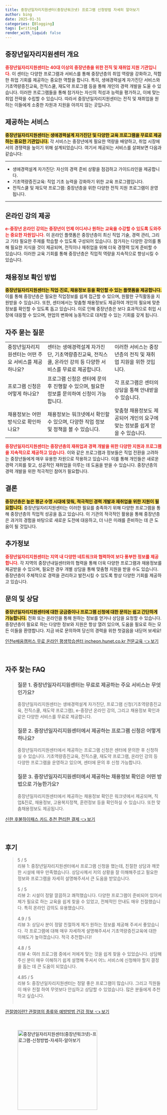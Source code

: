 ```yaml
---
title: 중장년일자리지원센터(중장년워크넷) 프로그램 신청방법 자세히 알아보기
author: bing
date: 2025-01-31
categories: [Blogging]
tags: [writing]
render_with_liquid: false
---
```



<h2 id='중장년일자리지원센터 개요'>중장년일자리지원센터 개요</h2>

<p><b><span style="color: #ee2323;">중장년일자리지원센터는 40대 이상의 중장년층을 위한 전직 및 재취업 지원 기관입니다.</span></b> 이 센터는 다양한 프로그램과 서비스를 통해 중장년층의 취업 역량을 강화하고, 적합한 취업 기회를 제공하는 중요한 역할을 합니다. 특히, 생애경력설계 자가진단 서비스와 기초역량증진교육, 전직스쿨, 재도약 프로그램 등을 통해 개인의 경력 개발을 도울 수 있습니다. 이러한 프로그램들을 통해 참가자는 자신의 적성과 능력을 평가하고, 이에 맞는 취업 전략을 수립할 수 있습니다. 따라서 중장년일자리지원센터는 전직 및 재취업을 원하는 이들에게 소중한 자원과 지원을 아끼지 않는 곳입니다.</p>

<h2 id='제공하는 서비스'>제공하는 서비스</h2>

<p><b><span style="background-color: #ffe066;">중장년일자리지원센터는 생애경력설계 자가진단 및 다양한 교육 프로그램을 무료로 제공하는 중요한 기관입니다.</span></b> 각 서비스는 중장년에게 필요한 역량을 배양하고, 취업 시장에서의 경쟁력을 높이기 위해 설계되었습니다. 여기서 제공되는 서비스를 살펴보면 다음과 같습니다:</p>

<hr />

<ul>
    <li>생애경력설계 자가진단: 자신의 경력 준비 상황을 점검하고 가이드라인을 제공합니다.</li>
    <li>기초역량증진교육: 직업 기초 능력을 강화하기 위한 교육 프로그램입니다.</li>
    <li>전직스쿨 및 재도약 프로그램: 중장년층을 위한 다양한 전직 지원 프로그램이 운영됩니다.</li>
</ul>

<hr />

<h2 id='온라인 강의 제공'>온라인 강의 제공</h2>

<p><b><span style="color: #ee2323;">e-중장년 온라인 강의는 중장년이 언제 어디서나 원하는 교육을 수강할 수 있도록 도와주는 중요한 자원입니다.</span></b> 이 온라인 플랫폼은 중장년층이 최신 직업 기술, 경력 관리, 그리고 기타 필요한 주제를 학습할 수 있도록 구성되어 있습니다. 참가자는 다양한 강의를 통해 필요한 지식을 것이 제공되며, 전직이나 재취업을 위해 더욱 경쟁력 있게 준비할 수 있습니다. 이러한 교육 기회를 통해 중장년층은 직업적 역량을 지속적으로 향상시킬 수 있습니다.</p>

<h2 id='채용정보 확인 방법'>채용정보 확인 방법</h2>

<p><b><span style="background-color: #ffe066;">중장년일자리지원센터는 직업·진로, 채용정보 등을 확인할 수 있는 플랫폼을 제공합니다.</span></b> 이를 통해 중장년층은 필요한 직업정보를 쉽게 접근할 수 있으며, 원활한 구직활동을 지원받을 수 있습니다. 또한, 센터에서는 맞춤형 채용정보도 제공하여 개인의 필요에 맞춘 정보를 확인할 수 있도록 돕고 있습니다. 이로 인해 중장년층은 보다 효과적으로 취업 시장에 대응할 수 있으며, 현업의 변화에 능동적으로 대처할 수 있는 기회를 갖게 됩니다.</p>

<h2 id='자주 묻는 질문'>자주 묻는 질문</h2>

<table>
    <tr>
        <td>중장년일자리지원센터는 어떤 주요 서비스를 제공하나요?</td>
        <td>센터는 생애경력설계 자가진단, 기초역량증진교육, 전직스쿨, 온라인 강의 등 다양한 서비스를 무료로 제공합니다.</td>
        <td>이러한 서비스는 중장년층의 전직 및 재취업 지원을 위한 것입니다.</td>
    </tr>
    <tr>
        <td>프로그램 신청은 어떻게 하나요?</td>
        <td>프로그램 신청은 센터에 문의 후 진행할 수 있으며, 필요한 정보를 문의하여 신청이 가능합니다.</td>
        <td>각 프로그램은 센터의 상담을 통해 안내받을 수 있습니다.</td>
    </tr>
    <tr>
        <td>채용정보는 어떤 방식으로 확인하나요?</td>
        <td>채용정보는 워크넷에서 확인할 수 있으며, 다양한 직업 정보 및 정책을 볼 수 있습니다.</td>
        <td>맞춤형 채용정보도 제공되어 개인의 요구에 맞는 정보를 쉽게 얻을 수 있습니다.</td>
    </tr>
</table>

<p><b><span style="color: #ee2323;">중장년일자리지원센터는 중장년층의 재취업과 경력 개발을 위한 다양한 지원과 프로그램을 지속적으로 제공하고 있습니다.</span></b> 이와 같은 프로그램과 정보들은 직업 전환을 고려하는 중장년들에게 매우 유용한 자원으로 작용하고 있습니다. 이를 통해 개인들은 새로운 경력 기회를 찾고, 성공적인 재취업을 이루는 데 도움을 받을 수 있습니다. 중장년층의 경력 개발을 위한 적극적인 참여가 필요합니다.</p>

<h2 id='결론'>결론</h2>

<p><b><span style="background-color: #ffe066;">중장년층은 높은 평균 수명 시대에 맞춰, 적극적인 경력 개발과 재취업을 위한 지원이 필요합니다.</span></b> 중장년일자리지원센터는 이러한 필요를 충족하기 위해 다양한 프로그램을 통해 중장년층의 직업적 성공을 돕고 있습니다. 이 기관의 적극적인 활용을 통해 중장년층은 과거의 경험을 바탕으로 새로운 도전에 대응하고, 더 나은 미래를 준비하는 데 큰 도움이 될 것입니다. </p>

<h2 id='추가정보'>추가정보</h2>

<p><b><span style="color: #ee2323;">중장년일자리지원센터는 지역 내 다양한 네트워크와 협력하여 보다 풍부한 정보를 제공합니다.</span></b> 각 지역의 중장년내일센터와의 협력을 통해 더욱 다양한 프로그램과 채용정보를 제공받을 수 있으며, 필요한 경우 개별 상담을 통해 맞춤형 지원을 받을 수도 있습니다. 중장년층이 주체적으로 경력을 관리하고 발전시킬 수 있도록 항상 다양한 기회를 제공하고 있습니다.</p>

<h2 id='문의 및 상담'>문의 및 상담</h2>

<p><b><span style="background-color: #ffe066;">중장년일자리지원센터에 대한 궁금증이나 프로그램 신청에 대한 문의는 쉽고 간단하게 가능합니다.</span></b> 전화 또는 온라인을 통해 원하는 정보를 얻거나 상담을 요청할 수 있습니다. 중장년층이 필요로 하는 다양한 정보와 지원은 항상 열려 있으며, 도움을 필요로 하는 모든 이들을 환영합니다. 지금 바로 문의하여 당신의 경력을 위한 첫걸음을 내딛어 보세요!</p>


<p><a class="click-button" title="인천e배움캠퍼스 무료 온라인 평생학습센터 incheon.hunet.co.kr 전문교육" href="https://afficreate.github.io/posts/%EC%9D%B8%EC%B2%9Ce%EB%B0%B0%EC%9B%80%EC%BA%A0%ED%8D%BC%EC%8A%A4-%EB%AC%B4%EB%A3%8C-%EC%98%A8%EB%9D%BC%EC%9D%B8-%ED%8F%89%EC%83%9D%ED%95%99%EC%8A%B5%EC%84%BC%ED%84%B0-incheon.hunet.co.kr-%EC%A0%84%EB%AC%B8%EA%B5%90%EC%9C%A1/" rel="dofollow">인천e배움캠퍼스 무료 온라인 평생학습센터 incheon.hunet.co.kr 전문교육 👈 보기</a></p><br>
<h2 id='자주_찾는_FAQ'>자주 찾는 FAQ</h2>
<div itemscope="" itemtype="https://schema.org/FAQPage">
<blockquote>
<div itemscope="" itemprop="mainEntity" itemtype="https://schema.org/Question">
<h3 itemprop="name">질문 1. 중장년일자리지원센터는 무료로 제공하는 주요 서비스는 무엇인가요?</h3>
<div itemscope="" itemprop="acceptedAnswer" itemtype="https://schema.org/Answer">
<span itemprop="text">
<p>중장년일자리지원센터는 생애경력설계 자가진단, 프로그램 신청(기초역량증진교육, 전직스쿨, 재도약 프로그램), e-중장년 온라인 강의, 그리고 채용정보 확인과 같은 다양한 서비스를 무료로 제공합니다.</p>
</span>
</div>
</div>
<div itemscope="" itemprop="mainEntity" itemtype="https://schema.org/Question">
<h3 itemprop="name">질문 2. 중장년일자리지원센터에서 제공하는 프로그램 신청은 어떻게 하나요?</h3>
<div itemscope="" itemprop="acceptedAnswer" itemtype="https://schema.org/Answer">
<span itemprop="text">
<p>중장년일자리지원센터에서 제공하는 프로그램 신청은 센터에 문의한 후 신청하실 수 있습니다. 기초역량증진교육, 전직스쿨, 재도약 프로그램, 온라인 강의 등 다양한 프로그램을 운영하고 있으며, 센터에 문의 후 신청 가능합니다.</p>
</span>
</div>
</div>
<div itemscope="" itemprop="mainEntity" itemtype="https://schema.org/Question">
<h3 itemprop="name">질문 3. 중장년일자리지원센터에서 제공하는 채용정보 확인은 어떤 방법으로 가능한가요?</h3>
<div itemscope="" itemprop="acceptedAnswer" itemtype="https://schema.org/Answer">
<span itemprop="text">
<p>중장년일자리지원센터에서 제공하는 채용정보 확인은 워크넷에서 제공되며, 직업&진로, 채용정보, 고용복지정책, 훈련정보 등을 확인하실 수 있습니다. 또한 맞춤채용정보도 제공됩니다.</p>
</span>
</div>
</div>
</blockquote>
</div>
<p><a class="click-button" title="신한 후불하이패스 카드 추천 편리한 결제" href="https://afficreate.github.io/posts/%EC%8B%A0%ED%95%9C-%ED%9B%84%EB%B6%88%ED%95%98%EC%9D%B4%ED%8C%A8%EC%8A%A4-%EC%B9%B4%EB%93%9C-%EC%B6%94%EC%B2%9C-%ED%8E%B8%EB%A6%AC%ED%95%9C-%EA%B2%B0%EC%A0%9C/" rel="dofollow">신한 후불하이패스 카드 추천 편리한 결제 👈 보기</a></p><br>
<h2 id='후기'>후기</h2>
<div itemscope itemtype="https://schema.org/Product">
  <blockquote>
  <div itemprop="review" itemscope itemtype="https://schema.org/Review">
      <div itemprop="reviewRating" itemscope itemtype="https://schema.org/Rating"> <span itemprop="ratingValue">5</span> / <span itemprop="bestRating">5</span> </div>
      <span itemprop="reviewBody">리뷰 1: 중장년일자리지원센터에서 프로그램 신청을 했는데, 친절한 상담과 깨끗한 시설에 매우 만족했습니다. 상담사께서 저의 상황을 잘 이해해주셨고 필요한 정보와 프로그램을 자세히 설명해주셔서 큰 도움을 받았습니다.</span>
  </div>
  <br>
  <div itemprop="review" itemscope itemtype="https://schema.org/Review">
      <div itemprop="reviewRating" itemscope itemtype="https://schema.org/Rating"> <span itemprop="ratingValue">5</span> / <span itemprop="bestRating">5</span> </div>
      <span itemprop="reviewBody">리뷰 2: 시설이 정말 깔끔하고 쾌적했습니다. 다양한 프로그램이 준비되어 있어서 제가 필요로 하는 교육을 쉽게 찾을 수 있었고, 전체적인 안내도 매우 친절했습니다. 특히 온라인 강의도 유용했습니다.</span>
  </div>
  <br>
  <div itemprop="review" itemscope itemtype="https://schema.org/Review">
      <div itemprop="reviewRating" itemscope itemtype="https://schema.org/Rating"> <span itemprop="ratingValue">4.9</span> / <span itemprop="bestRating">5</span> </div>
      <span itemprop="reviewBody">리뷰 3: 상담사 분이 정말 친절하게 제가 원하는 정보를 제공해 주셔서 좋았습니다. 각 프로그램에 대해 매우 자세하게 설명해주셔서 기초역량증진교육에 대한 이해도가 높아졌습니다. 적극 추천합니다!</span>
  </div>
  <br>
  <div itemprop="review" itemscope itemtype="https://schema.org/Review">
      <div itemprop="reviewRating" itemscope itemtype="https://schema.org/Rating"> <span itemprop="ratingValue">4.8</span> / <span itemprop="bestRating">5</span> </div>
      <span itemprop="reviewBody">리뷰 4: 여러 프로그램 중에서 저에게 맞는 것을 쉽게 찾을 수 있었습니다. 상담해 주신 분이 매우 이해하기 쉽게 설명해 주셔서 어느 서비스에 신청해야 할지 결정을 돕는 데 큰 도움이 되었습니다.</span>
  </div>
  <br>
  <div itemprop="review" itemscope itemtype="https://schema.org/Review">
      <div itemprop="reviewRating" itemscope itemtype="https://schema.org/Rating"> <span itemprop="ratingValue">4.85</span> / <span itemprop="bestRating">5</span> </div>
      <span itemprop="reviewBody">리뷰 5: 중장년일자리지원센터는 정말 좋은 프로그램이 많습니다. 그리고 직원들이 매우 친절 하여 무엇보다 안심하고 상담할 수 있었습니다. 많은 분들에게 추천하고 싶습니다.</span>
  </div>
  <br>
  </blockquote>
</div>
<p><a class="click-button" title="관절염이란? 관절염의 종류와 예방방법 건강 정보" href="https://afficreate.github.io/posts/%EA%B4%80%EC%A0%88%EC%97%BC%EC%9D%B4%EB%9E%80-%EA%B4%80%EC%A0%88%EC%97%BC%EC%9D%98-%EC%A2%85%EB%A5%98%EC%99%80-%EC%98%88%EB%B0%A9%EB%B0%A9%EB%B2%95-%EA%B1%B4%EA%B0%95-%EC%A0%95%EB%B3%B4/" rel="dofollow">관절염이란? 관절염의 종류와 예방방법 건강 정보 👈 보기</a></p><br>
<figure class="image"><img src="https://afficreate.github.io/assets/img/thumbnail/중장년일자리지원센터(중장년워크넷)-프로그램-신청방법-자세히-알아보기.webp" alt="중장년일자리지원센터(중장년워크넷)-프로그램-신청방법-자세히-알아보기" width="256" height="256"></figure>